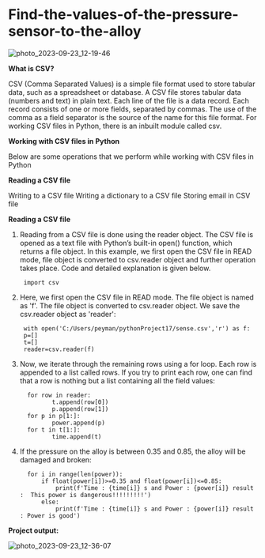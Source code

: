 # Find-the-values-of-the-pressure-sensor-to-the-alloy

![photo_2023-09-23_12-19-46](https://github.com/Peyman2012/Find-the-values-of-the-pressure-sensor-to-the-alloy/assets/88220773/8ce4a943-c1a1-44ea-9283-930edab3f6dc)


**What is CSV?** 

CSV (Comma Separated Values) is a simple file format used to store tabular data, such as a spreadsheet or database. A CSV file stores tabular data (numbers and text) in plain text. Each line of the file is a data record. Each record consists of one or more fields, separated by commas. The use of the comma as a field separator is the source of the name for this file format.
For working CSV files in Python, there is an inbuilt module called csv. 

**Working with CSV files in Python**

Below are some operations that we perform while working with CSV files in Python

**Reading a CSV file**

Writing to a CSV file
Writing a dictionary to a CSV file
Storing email in CSV file

**Reading a CSV file**

1) Reading from a CSV file is done using the reader object. The CSV file is opened as a text file with Python’s built-in open() function, which returns a file object. In this example, we first open the CSV file in READ mode, file object is converted to csv.reader object and further operation takes place. Code and detailed explanation is given below.

        import csv

2) Here, we first open the CSV file in READ mode. The file object is named as 'f'. The file object is converted to csv.reader object. We save the csv.reader object as 'reader':

        with open('C:/Users/peyman/pythonProject17/sense.csv','r') as f:
        p=[]
        t=[]
        reader=csv.reader(f)


3) Now, we iterate through the remaining rows using a for loop. Each row is appended to a list called rows. If you try to print each row, one can find that a row is nothing but a list containing all the field values:

         for row in reader:
                t.append(row[0])
                p.append(row[1])
         for p in p[1:]:
                power.append(p)
         for t in t[1:]:
                time.append(t)


4) If the pressure on the alloy is between 0.35 and 0.85, the alloy will be damaged and broken:

         for i in range(len(power)):
             if float(power[i])>=0.35 and float(power[i])<=0.85:
                 print(f'Time : {time[i]} s and Power : {power[i]} result :  This power is dangerous!!!!!!!!!')
             else:
                 print(f'Time : {time[i]} s and Power : {power[i]} result : Power is good')

**Project output:**

![photo_2023-09-23_12-36-07](https://github.com/Peyman2012/Find-the-values-of-the-pressure-sensor-to-the-alloy/assets/88220773/b5e3ea3a-0dd1-4e06-85ca-828bd788dd09)
